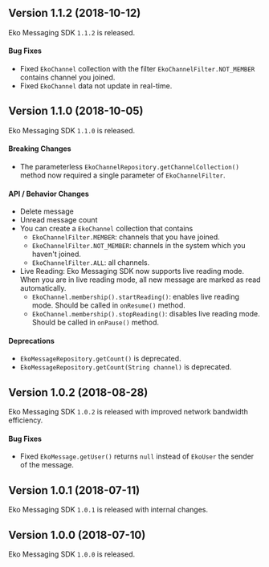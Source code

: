 ## Version 1.1.2 (2018-10-12)

Eko Messaging SDK `1.1.2` is released.

#### Bug Fixes

* Fixed `EkoChannel` collection with the filter `EkoChannelFilter.NOT_MEMBER` contains channel you joined.
* Fixed `EkoChannel` data not update in real-time.


## Version 1.1.0 (2018-10-05)

Eko Messaging SDK `1.1.0` is released.

#### Breaking Changes

* The parameterless `EkoChannelRepository.getChannelCollection()` method now required a single parameter of `EkoChannelFilter`.

#### API / Behavior Changes

* Delete message
* Unread message count
* You can create a `EkoChannel` collection that contains
  * `EkoChannelFilter.MEMBER`: channels that you have joined.
  * `EkoChannelFilter.NOT_MEMBER`: channels in the system which you haven't joined.
  * `EkoChannelFilter.ALL`: all channels.
* Live Reading: Eko Messaging SDK now supports live reading mode. When you are in live reading mode, all new message are marked as read automatically.
  * `EkoChannel.membership().startReading()`: enables live reading mode. Should be called in `onResume()` method.
  * `EkoChannel.membership().stopReading()`: disables live reading mode. Should be called in `onPause()` method.

#### Deprecations

* `EkoMessageRepository.getCount()` is deprecated.
* `EkoMessageRepository.getCount(String channel)` is deprecated.


## Version 1.0.2 (2018-08-28)

Eko Messaging SDK `1.0.2` is released with improved network bandwidth efficiency.

#### Bug Fixes

* Fixed `EkoMessage.getUser()` returns `null` instead of `EkoUser` the sender of the message.


## Version 1.0.1 (2018-07-11)

Eko Messaging SDK `1.0.1` is released with internal changes.


## Version 1.0.0 (2018-07-10)

Eko Messaging SDK `1.0.0` is released.
